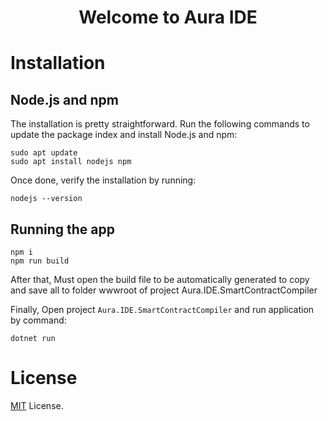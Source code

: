 <h1 align="center">Welcome to Aura IDE</h1>

# Installation

## Node.js and npm

The installation is pretty straightforward. Run the following commands to update the package index and install Node.js and npm:

```
sudo apt update
sudo apt install nodejs npm
```

Once done, verify the installation by running:

```
nodejs --version
```
## Running the app

```
npm i
npm run build
```

After that, Must open the build file to be automatically generated to copy and save all to folder wwwroot of project Aura.IDE.SmartContractCompiler

Finally, Open project `Aura.IDE.SmartContractCompiler` and run application by command:

``` 
dotnet run
```

# License
[MIT](https://github.com/aura-nw/flower-store-contract/blob/main/LICENSE) License.
